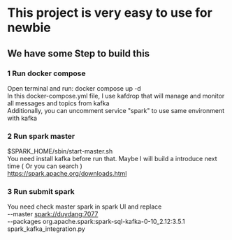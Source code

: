 # This project is very easy to use for newbie

## We have some Step to build this
### 1 Run docker compose
Open terminal and run: docker compose up -d \
In this docker-compose.yml file, I use kafdrop that will manage and monitor all messages and topics from kafka \
Additionally, you can uncomment service "spark" to use same environment with kafka

### 2 Run spark master
$SPARK_HOME/sbin/start-master.sh \
You need install kafka before run that. Maybe I will build a introduce next time ( Or you can search ) \
https://spark.apache.org/downloads.html

### 3 Run submit spark
You need check master spark in spark UI and replace \
--master <spark://duydang:7077> \
--packages org.apache.spark:spark-sql-kafka-0-10_2.12:3.5.1 \
spark_kafka_integration.py
